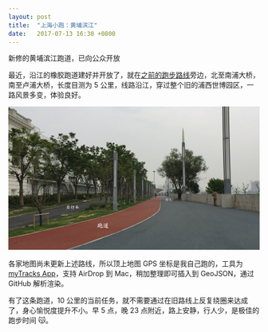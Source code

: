 ```yaml
---
layout: post
title:  "上海小跑：黄埔滨江"
date:   2017-07-13 16:30 +0800
---
```


<script src="https://embed.github.com/view/geojson/placeless/placeless.github.io/master/files/data/running_20170712.geojson?height=420&width=740"></script>

<figcaption>新修的黄埔滨江跑道，已向公众开放</figcaption>

最近，沿江的橡胶跑道建好并开放了，就在[之前的跑步路线](http://placeless.net/2016/08/12/running-in-shanghai.html#article)旁边，北至南浦大桥，南至卢浦大桥，长度目测为 5 公里，线路沿江，穿过整个旧的浦西世博园区，一路风景多变，体验良好。

![跑道](/files/2017/07/13/tracks.jpg)

各家地图尚未更新上述路线，所以顶上地图 GPS 坐标是我自己跑的，工具为 [myTracks App](https://itunes.apple.com/us/app/mytracks-the-gps-logger/id358697908?mt=8)，支持 AirDrop 到 Mac，稍加整理即可插入到 GeoJSON，通过 GitHub 解析渲染。

有了这条跑道，10 公里的当前任务，就不需要通过在旧路线上反复绕圈来达成了，身心愉悦度提升不小。早 5 点，晚 23 点附近，路上安静，行人少，是极佳的跑步时间 😽。